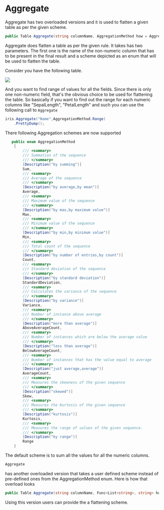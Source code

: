 Aggregate
====
Aggregate has two overloaded versions and it is used to flatten a given table as per the given scheme. 
```csharp
public Table Aggregate(string columnName, AggregationMethod how = AggregationMethod.Sum)
```
Aggregate does flatten a table as per the given rule. It takes has two parameters. The first one is the name of the non-numeric column that has to be present in the final result and a scheme depicted as an enum that will be used to flatten the table.

Consider you have the following table.

<img src="http://gifyu.com/images/iris.gif" border="0">

And you want to find range of values for all the fields. Since there is only one non-numeric field, that's the obvious choice to be used for flattening the table. So basically if you want to find out the range for each numeric columns like "SepalLength", "PetalLength" and such you can use the following call to ```Aggregate``` 

```csharp
iris.Aggregate("Name",AggregationMethod.Range)
    .PrettyDump();
```

There following Aggregation schemes are now supported
```csharp
   public enum AggregationMethod 
    {
        /// <summary>
        /// Summation of the sequence
        /// </summary>
        [Description("by summing")]
        Sum, 
        /// <summary>
        /// Average of the sequence
        /// </summary>
        [Description("by average,by mean")]        
        Average, 
        /// <summary>
        /// Maximum value of the sequence
        /// </summary>
        [Description("by max,by maximum value")]
        Max,
        /// <summary>
        /// Minimum value of the sequence
        /// </summary>
        [Description("by min,by minimum value")]
        Min, 
        /// <summary>
        /// Total count of the sequence
        /// </summary>
        [Description("by number of entries,by count")]
        Count,
        /// <summary>
        /// Standard deviation of the sequence      
        /// </summary>
        [Description("by standard deviation")]        
        StandardDeviation, 
        /// <summary>
        /// Calculates the variance of the sequence 
        /// </summary>
        [Description("by variance")]
        Variance, 
        /// <summary>
        /// Number of instance above average
        /// </summary>
        [Description("more than average")]
        AboveAverageCount,  
        /// <summary>
        /// Number of instances which are below the average value
        /// </summary>
        [Description("less than average")]
        BelowAverageCount,
        /// <summary>
        /// Number of instances that has the value equal to average
        /// </summary>
        [Description("just average,average")]
        AverageCount,
        /// <summary>
        /// Measures the skewness of the given sequence
        /// </summary>
        [Description("skewed")]
        Skew, 
        /// <summary>
        /// Measures the Kurtosis of the given sequence
        /// </summary>
        [Description("kurtosis")]       
        Kurtosis, 
        /// <summary>
        /// Measures the range of values of the given sequence.
        /// </summary>
        [Description("by range")]
        Range 
    }
```

The default scheme is to sum all the values for all the numeric columns. 

```csharp
Aggregate 
``` 
has another overloaded version that takes a user defined scheme instead of pre-defined ones from the AggregationMethod enum. Here is how that overload looks 
```csharp
public Table Aggregate(string columnName, Func<List<string>, string> how)
```
Using this version users can provide the a flattening scheme. 
